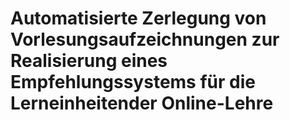 # Automatisierte Zerlegung von Vorlesungsaufzeichnungen zur Realisierung eines Empfehlungssystems für die Lerneinheitender Online-Lehre
